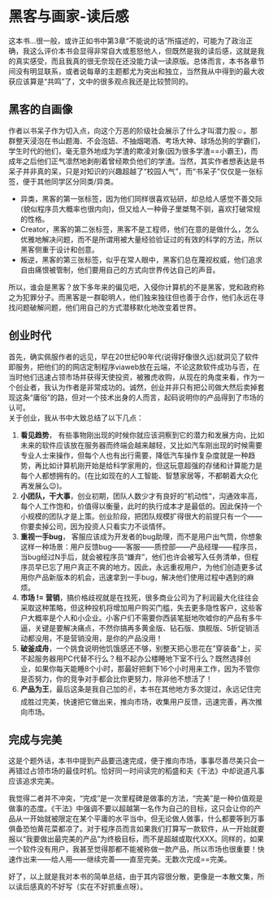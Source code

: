 # 黑客与画家-读后感
这本书…很一般，或许正如书中第3章“不能说的话”所描述的，可能为了政治正确，我这么评价本书会显得非常自大或惹怒他人，但既然是我的读后感，这就是我的真实感受，而且我真的很无奈现在还没能力读一读原版。总体而言，本书各章节间没有明显联系，或者说每章的主题都尤为突出和独立，当然我从中得到的最大收获应该算是“共鸣”了，文中的很多观点我还是比较赞同的。

## 黑客的自画像
作者以书呆子作为切入点，向这个万恶的阶级社会展示了什么才叫潜力股☺️。那群整天浸泡在书山题海、不会泡妞、不抽烟喝酒、考场大神、球场怂狗的学霸们，学生时代的他们，毫无意外地成为学渣的欺凌对象(因为很多学渣==小霸王)，而成年之后他们正气凛然地剥削着曾经欺负他们的学渣。当然，其实作者想表达是书呆子并非真的呆，只是对知识的兴趣超越了“校园人气”，而“书呆子”仅仅是一张标签，便于其他同学区分同类/异类。

- 异类，黑客的第一张标签，因为他们同样很喜欢钻研，却总给人感觉不善交际(貌似程序员大概率也很内向)，但又给人一种骨子里桀骜不驯，喜欢打破常规的性格。
- Creator，黑客的第二张标签，黑客不是工程师，他们在意的是做什么，怎么优雅地解决问题，而不是所谓用被大量经验验证过的有效的科学的方法，所以黑客侧重于设计和创意。
- 叛逆，黑客的第三张标签，似乎在常人眼中，黑客们总在蔑视权威，他们追求自由痛恨被管制，他们要用自己的方式向世界传达自己的声音。

所以，谁会是黑客？放下多年来的偏见吧，入侵你计算机的不是黑客，党和政府称之为犯罪分子。而黑客是一群聪明人，他们独来独往但也善于合作，他们永远在寻找问题破解问题，他们用自己的方式潜移默化地改变着世界。

## 创业时代
首先，确实佩服作者的远见，早在20世纪90年代(说得好像很久远)就洞见了软件即服务，把他们的的网店定制程序viaweb放在云端，不论这款软件成功与否，在当时他们迅速占领市场并获得天使投资，被雅虎收购，从现在的角度来看，作为一个创业者，我认为作者是非常成功的。诚然，创业并非只有把公司做大然后卖掉套现这条“庸俗”的路，但对一个技术出身的人而言，起码说明你的产品得到了市场的认可。  
关于创业，我从书中大致总结了以下几点：
1. **看见趋势**， 有些事物刚出现的时候你就应该洞察到它的潜力和发展方向，比如未来的软件应该放在服务器而终端会越来越轻，又比如汽车刚出现的时候需要专业人士来操作，但每个人也有出行需要，降低汽车操作复杂度就是一种趋势，再比如计算机刚开始是给科学家用的，但这玩意超强的存储和计算能力是每个人都想拥有的。(在比如现在的人工智能、智慧家居等，不都朝着大众化再发展么😉)。
2. **小团队，干大事**，创业初期，团队人数少才有良好的”机动性“，沟通效率高，每个人工作饱和，价值得以衡量，此时的执行成本才是最低的。因此保持一个小规模的团队才是上策。创业阶段，把团队规模扩得很大的前提只有一个——你要卖掉公司，因为投资人只看实力不谈情怀。
3. **重视一手bug**， 客服应该成为开发者的bug助理，而不是用户出气筒，你想象这样一种场景：用户反馈bug——客服——质控部——产品经理——程序员，当bug经过N手后，就会被程序员“嫌弃”，他们也许会被写入任务清单，但程序员早已忘了用户真正不爽的地方。因此，永远重视用户，为他们创造更多试用你产品新版本的机会，迅速拿到一手bug，解决他们使用过程中遇到的麻烦。
4. **市场 != 营销**，搞价格歧视就是在找死，很多商业公司为了利润最大化往往会采取这种策略，但这种投机将增加用户购买门槛，失去更多隐性客户，这些客户大概率是个人和小企业。小客户们不需要你西装笔挺地吹嘘你的产品有多牛逼，关键是要解决痛点，不然你搞再多黄金版、钻石版、旗舰版、5折促销活动都没用，不是营销没用，是你的产品没用！
5. **破釜成舟**，一个挑食说明他饥饿感还不够，别整天把心思花在”穿装备“上，买不起服务器用PC代替不行么？租不起办公楼睡地下室不行么？既然选择创业，如果你每天能睡8个小时，那最好把剩下16个小时用来工作，因为不管你是否努力，你的竞争对手都会比你更努力，除非他不想活了！
6. **产品为王**，最后这条是我自己加的✌️，本书在其他地方多次提过，永远记住完成胜过完美，快速把它做出来，推向市场，收集用户反馈，迅速完善，再次推向市场。

## 完成与完美
这是个题外话，本书中提到产品要迅速完成，便于推向市场，事事尽善尽美只会一再错过占领市场的最佳时机。恰好同一时间读完的稻盛和夫《干法》中却说道凡事应该追求完美。

我觉得二者并不冲突，“完成”是一次里程碑是做事的方法，“完美”是一种价值观是做事的态度。《干法》中强调不要以超越第一名作为自己的目标，这只会让你的产品从一开始就被限定在某个平庸的水平当中。但无论做人做事，什么都要等到万事俱备恐怕黄花菜都凉了。对于程序员而言如果我们打算写一款软件，从一开始就要报以“我要做出最完美的产品”为终极目标，而不是超越或取代XXX。同样的，如果一个软件没有用户，我甚至觉得那都不能被称做一款产品，所以市场也很重要！快速作出来——给人用——继续完善——直至完美。无数次完成==完美。

好了，以上就是我对本书的简单总结，由于其内容很分散，更像是一本散文集，所以读后感真的不好写（实在不好抓重点呀）。